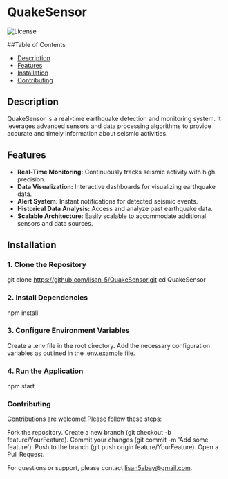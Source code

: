 #   QuakeSensor

![License](https://img.shields.io/badge/License-MIT-blue.svg)


##Table of Contents

- [Description](#description)
- [Features](#features)
- [Installation](#installation)
- [Contributing](#contributing)

## Description

QuakeSensor is a real-time earthquake detection and monitoring system. It leverages advanced sensors and data processing algorithms to provide accurate and timely information about seismic activities.

## Features

- **Real-Time Monitoring:** Continuously tracks seismic activity with high precision.
- **Data Visualization:** Interactive dashboards for visualizing earthquake data.
- **Alert System:** Instant notifications for detected seismic events.
- **Historical Data Analysis:** Access and analyze past earthquake data.
- **Scalable Architecture:** Easily scalable to accommodate additional sensors and data sources.

## Installation

### 1. Clone the Repository

git clone https://github.com/lisan-5/QuakeSensor.git
cd QuakeSensor

### 2. Install Dependencies
npm install

### 3. Configure Environment Variables
Create a .env file in the root directory.
Add the necessary configuration variables as outlined in the .env.example file.

### 4. Run the Application
npm start


### Contributing
Contributions are welcome! Please follow these steps:

Fork the repository.
Create a new branch (git checkout -b feature/YourFeature).
Commit your changes (git commit -m 'Add some feature').
Push to the branch (git push origin feature/YourFeature).
Open a Pull Request.



For questions or support, please contact lisan5abay@gmail.com.
